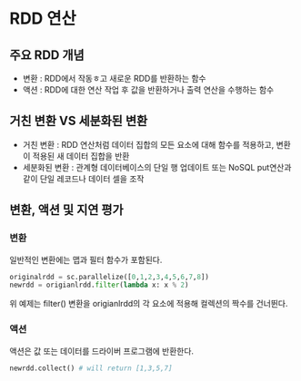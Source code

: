 # RDD 연산

## 주요 RDD 개념

- 변환 : RDD에서 작동ㅎ고 새로운 RDD를 반환하는 함수
- 액션 : RDD에 대한 연산 작업 후 값을 반환하거나 출력 연산을 수행하는 함수

## 거친 변환 VS 세분화된 변환

- 거친 변환 : RDD 연산처럼 데이터 집합의 모든 요소에 대해 함수를 적용하고, 변환이 적용된 새 데이터 집합을 반환
- 세분화된 변환 : 관계형 데이터베이스의 단일 행 업데이트 또는 NoSQL put연산과 같이 단일 레코드나 데이터 셀을 조작

## 변환, 액션 및 지연 평가

### 변환
일반적인 변환에는 맵과 필터 함수가 포함된다.

```python
originalrdd = sc.parallelize([0,1,2,3,4,5,6,7,8])
newrdd = origianlrdd.filter(lambda x: x % 2)
```
위 예제는 filter() 변환을 origianlrdd의 각 요소에 적용해 컬렉션의 짝수를 건너뛴다.

### 액션
액션은 값 또는 데이터를 드라이버 프로그램에 반환한다.

```python
newrdd.collect() # will return [1,3,5,7]
```

